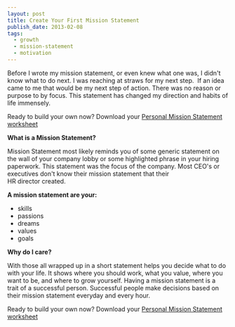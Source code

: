 ```yaml
---
layout: post
title: Create Your First Mission Statement
publish_date: 2013-02-08
tags:
  - growth
  - mission-statement
  - motivation
---
```


Before I wrote my mission statement, or even knew what one was, I didn't know what to do next. I was reaching at straws for my next step.  If an idea came to me that would be my next step of action. There was no reason or purpose to by focus. This statement has changed my direction and habits of life immensely.

Ready to build your own now? Download your <a title="Personal Mission Statement" href="https://www.chancesmith.org/personal-mission-statement/" target="_blank">Personal Mission Statement worksheet</a>

<strong>What is a Mission Statement?</strong>

Mission Statement most likely reminds you of some generic statement on the wall of your company lobby or some highlighted phrase in your hiring paperwork. This statement was the focus of the company. Most CEO's or executives don't know their mission statement that their HR director created.

<strong>A mission statement are your:</strong>

<ul>
	<li>skills</li>
	<li>passions</li>
	<li>dreams</li>
	<li>values</li>
	<li>goals</li>
</ul>
<strong>Why do I care?</strong>

With those all wrapped up in a short statement helps you decide what to do with your life. It shows where you should work, what you value, where you want to be, and where to grow yourself. Having a mission statement is a trait of a successful person. Successful people make decisions based on their mission statement everyday and every hour.

Ready to build your own now? Download your <a title="Personal Mission Statement" href="https://www.chancesmith.org/personal-mission-statement/" target="_blank">Personal Mission Statement worksheet</a>
